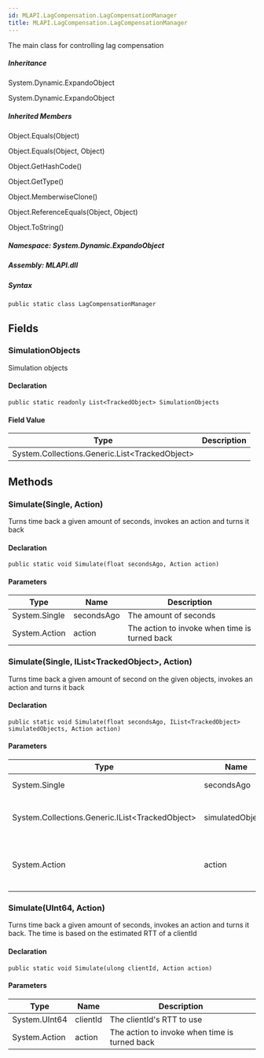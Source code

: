 ```yaml
---  
id: MLAPI.LagCompensation.LagCompensationManager  
title: MLAPI.LagCompensation.LagCompensationManager  
---
```


<div class="markdown level0 summary">

The main class for controlling lag compensation

</div>

<div class="markdown level0 conceptual">

</div>

<div class="inheritance">

##### Inheritance

<div class="level0">

System.Dynamic.ExpandoObject

</div>

<div class="level1">

System.Dynamic.ExpandoObject

</div>

</div>

<div class="inheritedMembers">

##### Inherited Members

<div>

Object.Equals(Object)

</div>

<div>

Object.Equals(Object, Object)

</div>

<div>

Object.GetHashCode()

</div>

<div>

Object.GetType()

</div>

<div>

Object.MemberwiseClone()

</div>

<div>

Object.ReferenceEquals(Object, Object)

</div>

<div>

Object.ToString()

</div>

</div>

##### **Namespace**: System.Dynamic.ExpandoObject

##### **Assembly**: MLAPI.dll

##### Syntax

    public static class LagCompensationManager

## Fields

### SimulationObjects

<div class="markdown level1 summary">

Simulation objects

</div>

<div class="markdown level1 conceptual">

</div>

#### Declaration

    public static readonly List<TrackedObject> SimulationObjects

#### Field Value

| Type                                                 | Description |
|------------------------------------------------------|-------------|
| System.Collections.Generic.List&lt;TrackedObject&gt; |             |

## Methods 

### Simulate(Single, Action)

<div class="markdown level1 summary">

Turns time back a given amount of seconds, invokes an action and turns
it back

</div>

<div class="markdown level1 conceptual">

</div>

#### Declaration

    public static void Simulate(float secondsAgo, Action action)

#### Parameters

| Type          | Name       | Description                                   |
|---------------|------------|-----------------------------------------------|
| System.Single | secondsAgo | The amount of seconds                         |
| System.Action | action     | The action to invoke when time is turned back |

### Simulate(Single, IList&lt;TrackedObject&gt;, Action)

<div class="markdown level1 summary">

Turns time back a given amount of second on the given objects, invokes
an action and turns it back

</div>

<div class="markdown level1 conceptual">

</div>

#### Declaration

    public static void Simulate(float secondsAgo, IList<TrackedObject> simulatedObjects, Action action)

#### Parameters

| Type                                                  | Name             | Description                                   |
|-------------------------------------------------------|------------------|-----------------------------------------------|
| System.Single                                         | secondsAgo       | The amount of seconds                         |
| System.Collections.Generic.IList&lt;TrackedObject&gt; | simulatedObjects | The object to simulate back in time           |
| System.Action                                         | action           | The action to invoke when time is turned back |

### Simulate(UInt64, Action)

<div class="markdown level1 summary">

Turns time back a given amount of seconds, invokes an action and turns
it back. The time is based on the estimated RTT of a clientId

</div>

<div class="markdown level1 conceptual">

</div>

#### Declaration

    public static void Simulate(ulong clientId, Action action)

#### Parameters

| Type          | Name     | Description                                   |
|---------------|----------|-----------------------------------------------|
| System.UInt64 | clientId | The clientId's RTT to use                     |
| System.Action | action   | The action to invoke when time is turned back |
